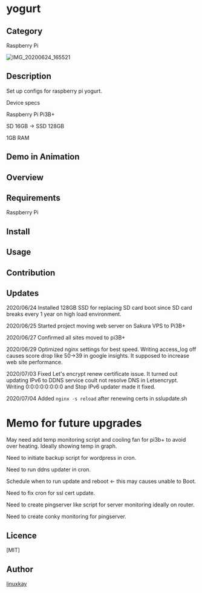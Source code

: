 # yogurt 

## Category

Raspberry Pi

![IMG_20200624_165521](https://user-images.githubusercontent.com/9047935/85963539-37a46900-b9f1-11ea-88ea-3d644a08c2be.jpg)


## Description

Set up configs for raspberry pi yogurt.

Device specs

Raspberry Pi Pi3B+

SD 16GB -> SSD 128GB

1GB RAM

## Demo in Animation

## Overview

## Requirements

Raspberry Pi

## Install

## Usage

## Contribution

## Updates

2020/06/24 Installed 128GB SSD for replacing SD card boot since SD card breaks every 1 year on high load environment.

2020/06/25 Started project moving web server on Sakura VPS to Pi3B+

2020/06/27 Confirmed all sites moved to pi3B+

2020/06/29 Optimized nginx settings for best speed. Writing access_log off causes score drop like 50->39 in google insights. It supposed to increase web site performance.

2020/07/03 Fixed Let's encrypt renew certificate issue. It turned out updating IPv6 to DDNS service coult not resolve DNS in Letsencrypt. Writing 0:0:0:0:0:0:0:0 and Stop IPv6 updater made it fixed.

2020/07/04 Added `nginx -s reload` after renewing certs in sslupdate.sh

# Memo for future upgrades

May need add temp monitoring script and cooling fan for pi3b+ to avoid over heating. Ideally showing temp in graph.

Need to initiate backup script for wordpress in cron.

Need to run ddns updater in cron.

Schedule when to run update and reboot <- this may causes unable to Boot.

Need to fix cron for ssl cert update.

Need to create pingserver like script for server monitoring ideally on router. 

Need to create conky monitoring for pingserver.

## Licence
[MIT]

## Author

[linuxkay](https://github.com/linuxkay)
